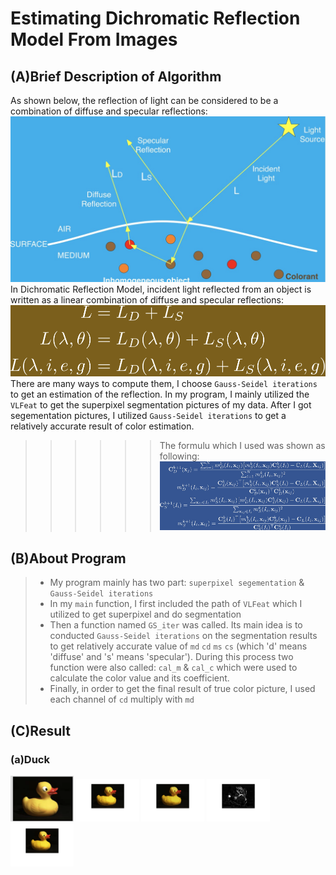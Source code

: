 # Estimating Dichromatic Reflection Model From Images 
## (A)Brief Description of Algorithm
As shown below, the reflection of light can be considered to be a combination of diffuse and specular reflections:
![](https://github.com/kong931780511/photogrammtry_midterm/blob/master/pic.jpg)
In Dichromatic Reflection Model, incident light reflected from an object is written as a linear combination of diffuse and specular reflections:
![](https://github.com/kong931780511/photogrammtry_midterm/blob/master/model_form.png)
There are many ways to compute them, I choose `Gauss-Seidel iterations` to get an estimation of the reflection.
In my program, I mainly utilized the `VLFeat` to get the superpixel segmentation pictures of my data. After I got segementation pictures, I utilized `Gauss-Seidel iterations` to get a relatively accurate result of color estimation.
>>>>>>The formulu which I used was shown as following:
![](https://github.com/kong931780511/photogrammtry_midterm/blob/master/form.jpg)
## (B)About Program
>* My program mainly has two part: `superpixel segementation` & `Gauss-Seidel iterations`
>* In my `main` function, I first included the path of `VLFeat` which I utilized to get superpixel and do segmentation
>* Then a function named `GS_iter` was called. Its main idea is to conducted `Gauss-Seidel iterations` on the segmentation results to get relatively accurate value of `md` `cd` `ms` `cs` (which 'd' means 'diffuse' and 's' means 'specular'). During this process two function were also called: `cal_m` & `cal_c` which were used to calculate the color value and its coefficient.
>* Finally, in order to get the final result of true color picture, I used each channel of `cd` multiply with `md`
## (C)Result
### (a)Duck
<img src="https://github.com/kong931780511/photogrammtry_midterm/blob/master/data/duck/6.png" width="20%" height="20%">
<img src="https://github.com/kong931780511/photogrammtry_midterm/blob/master/data/duck/6_ori_sup.png" width="20%" height="20%">
<img src="https://github.com/kong931780511/photogrammtry_midterm/blob/master/data/duck/6_change_sup.png" width="20%" height="20%">
<img src="https://github.com/kong931780511/photogrammtry_midterm/blob/master/data/duck/6_ms.png" width="20%" height="20%">
<img src="https://github.com/kong931780511/photogrammtry_midterm/blob/master/data/duck/6_result.png" width="20%" height="20%">

